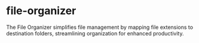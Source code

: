 # file-organizer
 The File Organizer simplifies file management by mapping file extensions to destination folders, streamlining organization for enhanced productivity.
